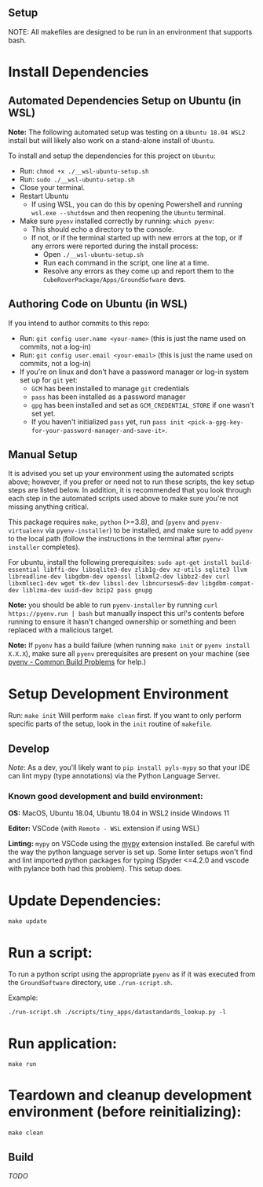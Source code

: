 ## Setup
NOTE: All makefiles are designed to be run in an environment that supports bash.

# Install Dependencies

## Automated Dependencies Setup on Ubuntu (in WSL)
**Note:** The following automated setup was testing on a `Ubuntu 18.04 WSL2` install but will likely also work on a stand-alone install of `Ubuntu`.

To install and setup the dependencies for this project on `Ubuntu`:
- Run: `chmod +x ./__wsl-ubuntu-setup.sh`
- Run: `sudo ./__wsl-ubuntu-setup.sh`
- Close your terminal.
- Restart Ubuntu
    - If using WSL, you can do this by opening Powershell and running `wsl.exe --shutdown` and then reopening the `Ubuntu` terminal.
- Make sure `pyenv` installed correctly by running: `which pyenv`:
    - This should echo a directory to the console.
    - If not, or if the terminal started up with new errors at the top, or if any errors were reported during the install process:
        - Open `./__wsl-ubuntu-setup.sh`
        - Run each command in the script, one line at a time.
        - Resolve any errors as they come up and report them to the `CubeRoverPackage/Apps/GroundSofware` devs.

## Authoring Code on Ubuntu (in WSL)
If you intend to author commits to this repo:
- Run: `git config user.name <your-name>` (this is just the name used on commits, not a log-in)
- Run: `git config user.email <your-email>` (this is just the name used on commits, not a log-in)
- If you're on linux and don't have a password manager or log-in system set up for `git` yet:
    - `GCM` has been installed to manage `git` credentials
    - `pass` has been installed as a password manager
    - `gpg` has been installed and set as `GCM_CREDENTIAL_STORE` if one wasn't set yet.
    - If you haven't initialized `pass` yet, run `pass init <pick-a-gpg-key-for-your-password-manager-and-save-it>`.

## Manual Setup
It is advised you set up your environment using the automated scripts above; however, if you prefer or need not to run these scripts, the key setup steps are listed below. In addition, it is recommended that you look through each step in the automated scripts used above to make sure you're not missing anything critical.

This package requires `make`, `python` (>=3.8), and (`pyenv` and `pyenv-virtualenv` via `pyenv-installer`) to be installed, and make sure to add `pyenv` to the local path (follow the instructions in the terminal after `pyenv-installer` completes).

For ubuntu, install the following prerequisites: `sudo apt-get install build-essential libffi-dev libsqlite3-dev zlib1g-dev xz-utils sqlite3 llvm libreadline-dev libgdbm-dev openssl libxml2-dev libbz2-dev curl libxmlsec1-dev wget tk-dev libssl-dev libncursesw5-dev libgdbm-compat-dev liblzma-dev uuid-dev bzip2 pass gnupg`

**Note:** you should be able to run `pyenv-installer` by running
`curl https://pyenv.run | bash`
but manually inspect this url's contents before running to ensure it hasn't changed ownership or something and been replaced with a malicious target.

**Note:** If `pyenv` has a build failure (when running `make init` or `pyenv install X.X.X`), make sure all `pyenv` prerequisites are present on your machine (see [pyenv - Common Build Problems](https://github.com/pyenv/pyenv/wiki/common-build-problems) for help.)

# Setup Development Environment
Run:
`make init`
Will perform `make clean` first. If you want to only perform specific parts of the setup, look in the `init` routine of `makefile`.

## Develop

*Note*: As a dev, you'll likely want to `pip install pyls-mypy` so that your IDE 
can lint mypy (type annotations) via the Python Language Server.

### Known good development and build environment:

**OS:** MacOS, Ubuntu 18.04, Ubuntu 18.04 in WSL2 inside Windows 11

**Editor:** VSCode (with `Remote - WSL` extension if using WSL)

**Linting:** `mypy` on VSCode using the [mypy](https://marketplace.visualstudio.com/items?itemName=matangover.mypy) extension installed. Be careful with the way the python language server is set up. Some linter setups won't find and lint imported python packages for typing (Spyder <=4.2.0 and vscode with pylance both had this problem). This setup does.

# Update Dependencies:
`make update`

# Run a script:
To run a python script using the appropriate `pyenv` as if it was executed from
the `GroundSoftware` directory, use `./run-script.sh`.

Example:
```
./run-script.sh ./scripts/tiny_apps/datastandards_lookup.py -l
```

# Run application:
`make run`

# Teardown and cleanup development environment (before reinitializing):
`make clean`

## Build
*TODO*
